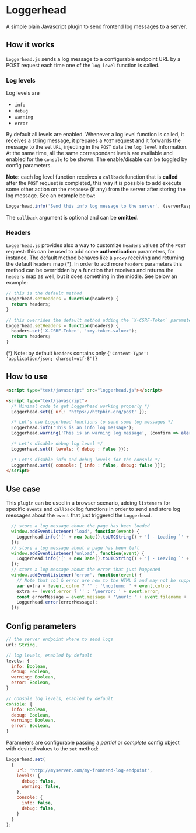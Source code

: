 # Loggerhead
A simple plain Javascript plugin to send frontend log messages to a server.

## How it works
`Loggerhead.js` sends a log message to a configurable endpoint URL by a POST request each time one of the `log level` function is called.

### Log levels
Log levels are
* `info`
* `debug`
* `warning`
* `error`

By default all levels are enabled. Whenever a log level function is called, it receives a string message, it prepares a `POST` request and it forwards the message to the set `URL`, injecting in the `POST` data the `log level` information. At the same time, all the same correspondant levels are available and enabled for the `console` to be shown. The enable/disable can be toggled by config parameters.

**Note**: each log level function receives a `callback` function that is **called** after the `POST` request is completed, this way it is possible to add execute some other action on the `response` (if any) from the server after storing the log message. See an example below:
```javascript
Loggerhead.info('Send this info log message to the server', (serverResponse. => alert(serverResponse.message)));
```
The `callback` argument is optional and can be **omitted**.

### Headers
`Loggerhead.js` provides also a way to customize `headers` values of the `POST` request: this can be used to add some **authentication** parameters, for instance. The default method behaves like a `proxy` receiving and returning the default `headers` map (*). In order to add more `headers` parameters this method can be overridden by a function that receives and returns the `headers` map as well, but it does something in the middle. See below an example:

```javascript
// this is the default method
Loggerhead.setHeaders = function(headers) {
  return headers;
}

// this overrides the default method adding the `X-CSRF-Token` parameters in the `headers` map
Loggerhead.setHeaders = function(headers) {
  headers.set('X-CSRF-Token', '<my-token-value>');
  return headers;
}
```

(*) Note: by default `headers` contains only `{'Content-Type': 'application/json; charset=utf-8')}`

## How to use
```html
<script type="text/javascript" src="loggerhead.js"></script>

<script type="text/javascript">
  /* Minimal code to get Loggerhead working properly */
  Loggerhead.set({ url: 'https://httpbin.org/post' });

  /* Let's use Loggerhead functions to send some log messages */
  Loggerhead.info('This is an info log message');
  Loggerhead.warning('This is an warning log message', (confirm => alert(confirm)));

  /* Let's disable debug log level */
  Loggerhead.set({ levels: { debug : false }});

  /* Let's disable info and debug levels for the console */
  Loggerhead.set({ console: { info : false, debug: false }});
</script>
```

## Use case
This `plugin` can be used in a browser scenario, adding `listeners` for specific `events` and `callback` log functions in order to send and store log messages about the `event` that just triggered the `Loggerhead`.

```javascript
  // store a log message about the page has been loaded
  window.addEventListener('load', function(event) {
    Loggerhead.info('[' + new Date().toUTCString() + '] - Loading `' + window.location + '`');
  });
  // store a log message about a page has been left
  window.addEventListener('unload', function(event) {
    Loggerhead.info('[' + new Date().toUTCString() + '] - Leaving `' + window.location + '`');
  });
  // store a log message about the error that just happened
  window.addEventListener('error', function(event) {
    // Note that col & error are new to the HTML 5 and may not be supported in every browser.
    var extra = !event.colno ? '' : '\ncolumn: ' + event.colno;
    extra += !event.error ? '' : '\nerror: ' + event.error;
    const errorMessage = event.message + '\nurl: ' + event.filename + '\nline: ' + event.lineno + extra;
    Loggerhead.error(errorMessage);
  });
```

## Config parameters
```javascript
// the server endpoint where to send logs
url: String,

// log levels, enabled by default
levels: {
  info: Boolean,
  debug: Boolean,
  warning: Boolean,
  error: Boolean,
}

// console log levels, enabled by default
console: {
  info: Boolean,
  debug: Boolean,
  warning: Boolean,
  error: Boolean,
}
```

Parameters are configurable passing a *partial* or *complete* config object with desired values to the `set` method:

```javascript
Loggerhead.set(
  {
    url: 'http://myserver.com/my-frontend-log-endpoint',
    levels: {
      debug: false,
      warning: false,
    },
    console: {
      info: false,
      debug: false,
    }
  }
);
```
